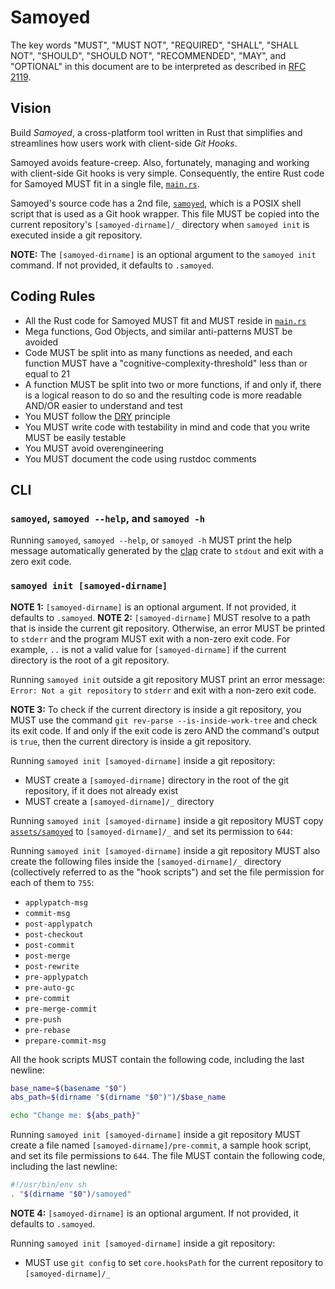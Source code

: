 # Samoyed

The key words "MUST", "MUST NOT", "REQUIRED", "SHALL", "SHALL NOT", "SHOULD", "SHOULD NOT", "RECOMMENDED", "MAY", and "OPTIONAL" in this document are to be interpreted as described in [RFC 2119](https://datatracker.ietf.org/doc/html/rfc2119).

## Vision

Build _Samoyed_, a cross-platform tool written in Rust that simplifies and streamlines how users work with client-side _Git Hooks_.

Samoyed avoids feature-creep. Also, fortunately, managing and working with client-side Git hooks is very simple. Consequently, the entire Rust code for Samoyed MUST fit in a single file, [`main.rs`](../src/main.rs).

Samoyed's source code has a 2nd file, [`samoyed`](../assets/samoyed), which is a POSIX shell script that is used as a Git hook wrapper. This file MUST be copied into the current repository's `[samoyed-dirname]/_` directory when `samoyed init` is executed inside a git repository.

**NOTE:** The `[samoyed-dirname]` is an optional argument to the `samoyed init` command. If not provided, it defaults to `.samoyed`.

## Coding Rules

* All the Rust code for Samoyed MUST fit and MUST reside in [`main.rs`](../src/main.rs)
* Mega functions, God Objects, and similar anti-patterns MUST be avoided
* Code MUST be split into as many functions as needed, and each function MUST have a "cognitive-complexity-threshold" less than or equal to 21
* A function MUST be split into two or more functions, if and only if, there is a logical reason to do so and the resulting code is more readable AND/OR easier to understand and test
* You MUST follow the [DRY](https://en.wikipedia.org/wiki/Don%27t_repeat_yourself) principle
* You MUST write code with testability in mind and code that you write MUST be easily testable
* You MUST avoid overengineering
* You MUST document the code using rustdoc comments

## CLI

### `samoyed`, `samoyed --help`, and `samoyed -h`

Running `samoyed`, `samoyed --help`, or `samoyed -h` MUST print the help message automatically generated by the [clap](https://crates.io/crates/clap) crate to `stdout` and exit with a zero exit code.

### `samoyed init [samoyed-dirname]`

**NOTE 1:** `[samoyed-dirname]` is an optional argument. If not provided, it defaults to `.samoyed`.
**NOTE 2:** `[samoyed-dirname]` MUST resolve to a path that is inside the current git repository. Otherwise, an error MUST be printed to `stderr` and the program MUST exit with a non-zero exit code. For example, `..` is not a valid value for `[samoyed-dirname]` if the current directory is the root of a git repository.

Running `samoyed init` outside a git repository MUST print an error message: `Error: Not a git repository` to `stderr` and exit with a non-zero exit code.

**NOTE 3:** To check if the current directory is inside a git repository, you MUST use the command `git rev-parse --is-inside-work-tree` and check its exit code. If and only if the exit code is zero AND the command's output is `true`, then the current directory is inside a git repository.

Running `samoyed init [samoyed-dirname]` inside a git repository:

* MUST create a `[samoyed-dirname]` directory in the root of the git repository, if it does not already exist
* MUST create a `[samoyed-dirname]/_` directory

Running `samoyed init [samoyed-dirname]` inside a git repository MUST copy [`assets/samoyed`](../assets/samoyed) to `[samoyed-dirname]/_` and set its permission to `644`:

Running `samoyed init [samoyed-dirname]` inside a git repository MUST also create the following files inside the `[samoyed-dirname]/_` directory (collectively referred to as the "hook scripts") and set the file permission for each of them to `755`:

* `applypatch-msg`
* `commit-msg`
* `post-applypatch`
* `post-checkout`
* `post-commit`
* `post-merge`
* `post-rewrite`
* `pre-applypatch`
* `pre-auto-gc`
* `pre-commit`
* `pre-merge-commit`
* `pre-push`
* `pre-rebase`
* `prepare-commit-msg`

All the hook scripts MUST contain the following code, including the last newline:

```sh
base_name=$(basename "$0")
abs_path=$(dirname "$(dirname "$0")")/$base_name

echo "Change me: ${abs_path}"

```

Running `samoyed init [samoyed-dirname]` inside a git repository MUST create a file named `[samoyed-dirname]/pre-commit`, a sample hook script, and set its file permissions to `644`. The file MUST contain the following code, including the last newline:

```sh
#!/usr/bin/env sh
. "$(dirname "$0")/samoyed"

```

**NOTE 4:** `[samoyed-dirname]` is an optional argument. If not provided, it defaults to `.samoyed`.

Running `samoyed init [samoyed-dirname]` inside a git repository:

* MUST use `git config` to set `core.hooksPath` for the current repository to `[samoyed-dirname]/_`